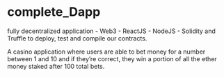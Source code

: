 # complete_Dapp
fully decentralized application - Web3 - ReactJS - NodeJS - Solidity  and Truffle to deploy, test and compile our contracts.

A casino application where users are able to bet money for a number between 1 and 10 and if they’re correct, they win a portion of all the ether money staked after 100 total bets.
